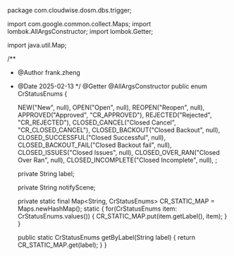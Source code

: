 package com.cloudwise.dosm.dbs.trigger;

import com.google.common.collect.Maps;
import lombok.AllArgsConstructor;
import lombok.Getter;

import java.util.Map;

/**
 * @Author frank.zheng
 * @Date 2025-02-13
 */
@Getter
@AllArgsConstructor
public enum CrStatusEnums {

    NEW("New", null),
    OPEN("Open", null),
    REOPEN("Reopen", null),
    APPROVED("Approved", "CR_APPROVED"),
    REJECTED("Rejected", "CR_REJECTED"),
    CLOSED_CANCEL("Closed Cancel", "CR_CLOSED_CANCEL"),
    CLOSED_BACKOUT("Closed Backout", null),
    CLOSED_SUCCESSFUL("Closed Successful", null),
    CLOSED_BACKOUT_FAIL("Closed Backout fail", null),
    CLOSED_ISSUES("Closed Issues", null),
    CLOSED_OVER_RAN("Closed Over Ran", null),
    CLOSED_INCOMPLETE("Closed Incomplete", null),
    ;

    private String label;

    private String notifyScene;


    private static final Map<String, CrStatusEnums> CR_STATIC_MAP = Maps.newHashMap();
    static {
        for(CrStatusEnums item: CrStatusEnums.values()) {
            CR_STATIC_MAP.put(item.getLabel(), item);
        }
    }

    public static CrStatusEnums getByLabel(String label) {
        return CR_STATIC_MAP.get(label);
    }
}
